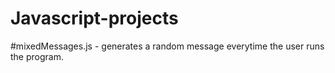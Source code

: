 # Javascript-projects
#mixedMessages.js - generates a random message everytime the user runs the program.


